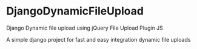 DjangoDynamicFileUpload
=======================

Django Dynamic file upload using jQuery File Upload Plugin JS

A simple django project for fast and easy integration dynamic file uploads